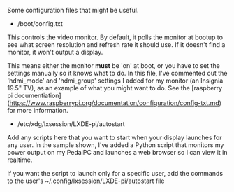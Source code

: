 Some configuration files that might be useful.

- /boot/config.txt

This controls the video monitor.  By default, it polls the monitor at bootup to see what screen resolution and refresh rate it should use.  If it doesn't find a monitor, it won't output a display.

This means either the monitor **must** be 'on' at boot, or you have to set the settings manually so it knows what to do.  In this file, I've commented out the 'hdmi_mode' and 'hdmi_group' settings I added for my monitor (an Insignia 19.5" TV), as an example of what you might want to do.  See the [raspberry pi documentiation] (https://www.raspberrypi.org/documentation/configuration/config-txt.md) for more information.

- /etc/xdg/lxsession/LXDE-pi/autostart

Add any scripts here that you want to start when your display launches for any user.  In the sample shown, I've added a Python script that monitors my power output on my PedalPC and launches a web browser so I can view it in realtime. 

If you want the script to launch only for a specific user, add the commands to the user's ~/.config/lxsession/LXDE-pi/autostart file
